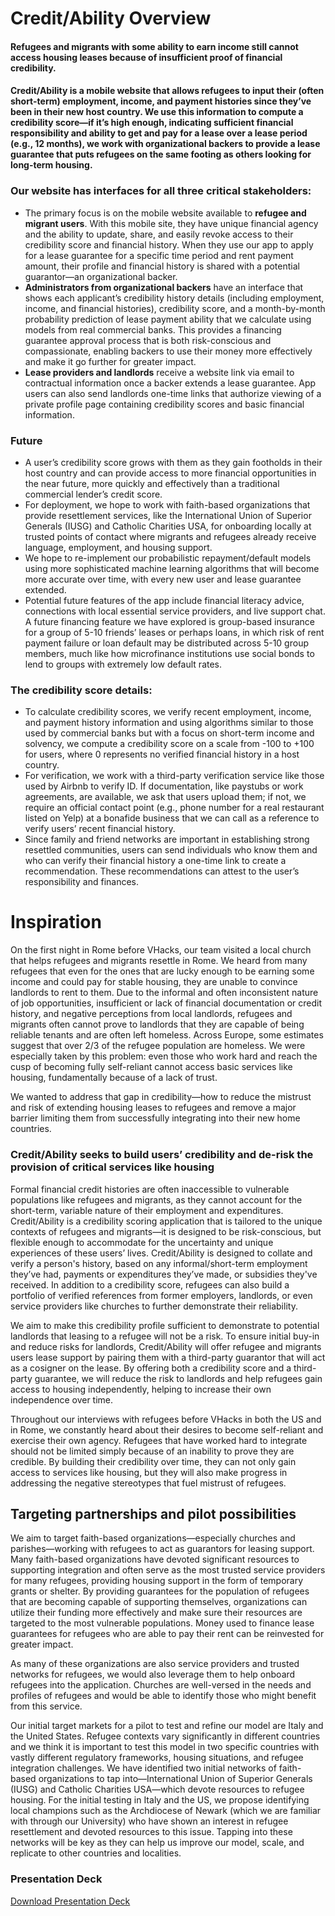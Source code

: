 # Credit/Ability Overview
#### Refugees and migrants with some ability to earn income still cannot access housing leases because of insufficient proof of financial credibility.

#### Credit/Ability is a mobile website that allows refugees to input their (often short-term) employment, income, and payment histories since they’ve been in their new host country. We use this information to compute a credibility score—if it’s high enough, indicating sufficient financial responsibility and ability to get and pay for a lease over a lease period (e.g., 12 months), we work with organizational backers to provide a lease guarantee that puts refugees on the same footing as others looking for long-term housing.

### Our website has interfaces for all three critical stakeholders:
- The primary focus is on the mobile website available to **refugee and migrant users**. With this mobile site, they have unique financial agency and the ability to update, share, and easily revoke access to their credibility score and financial history. When they use our app to apply for a lease guarantee for a specific time period and rent payment amount, their profile and financial history is shared with a potential guarantor—an organizational backer.
- **Administrators from organizational backers** have an interface that shows each applicant’s credibility history details (including employment, income, and financial histories), credibility score, and a month-by-month probability prediction of lease payment ability that we calculate using models from real commercial banks. This provides a financing guarantee approval process that is both risk-conscious and compassionate, enabling backers to use their money more effectively and make it go further for greater impact.
- **Lease providers and landlords** receive a website link via email to contractual information once a backer extends a lease guarantee. App users can also send landlords one-time links that authorize viewing of a private profile page containing credibility scores and basic financial information.

### Future
- A user’s credibility score grows with them as they gain footholds in their host country and can provide access to more financial opportunities in the near future, more quickly and effectively than a traditional commercial lender’s credit score.
- For deployment, we hope to work with faith-based organizations that provide resettlement services, like the International Union of Superior Generals (IUSG) and Catholic Charities USA, for onboarding locally at trusted points of contact where migrants and refugees already receive language, employment, and housing support.
- We hope to re-implement our probabilistic repayment/default models using more sophisticated machine learning algorithms that will become more accurate over time, with every new user and lease guarantee extended.
- Potential future features of the app include financial literacy advice, connections with local essential service providers, and live support chat. A future financing feature we have explored is group-based insurance for a group of 5-10 friends’ leases or perhaps loans, in which risk of rent payment failure or loan default may be distributed across 5-10 group members, much like how microfinance institutions use social bonds to lend to groups with extremely low default rates. 

### The credibility score details:
- To calculate credibility scores, we verify recent employment, income, and payment history information and using algorithms similar to those used by commercial banks but with a focus on short-term income and solvency, we compute a credibility score on a scale from -100 to +100 for users, where 0 represents no verified financial history in a host country.
- For verification, we work with a third-party verification service like those used by Airbnb to verify ID. If documentation, like paystubs or work agreements, are available, we ask that users upload them; if not, we require an official contact point (e.g., phone number for a real restaurant listed on Yelp) at a bonafide business that we can call as a reference to verify users’ recent financial history.
- Since family and friend networks are important in establishing strong resettled communities, users can send individuals who know them and who can verify their financial history a one-time link to create a recommendation. These recommendations can attest to the user’s responsibility and finances.

# Inspiration

On the first night in Rome before VHacks, our team visited a local church that helps refugees and migrants resettle in Rome. We heard from many refugees that even for the ones that are lucky enough to be earning some income and could pay for stable housing, they are unable to convince landlords to rent to them. Due to the informal and often inconsistent nature of job opportunities, insufficient or lack of financial documentation or credit history, and negative perceptions from local landlords, refugees and migrants often cannot prove to landlords that they are capable of being reliable tenants and are often left homeless. Across Europe, some estimates suggest that over 2/3 of the refugee population are homeless. We were especially taken by this problem: even those who work hard and reach the cusp of becoming fully self-reliant cannot access basic services like housing, fundamentally because of a lack of trust. 

We wanted to address that gap in credibility—how to reduce the mistrust and risk of extending housing leases to refugees and remove a major barrier limiting them from successfully integrating into their new home countries.

### Credit/Ability seeks to build users’ credibility and de-risk the provision of critical services like housing 
Formal financial credit histories are often inaccessible to vulnerable populations like refugees and migrants, as they cannot account for the short-term, variable nature of their employment and expenditures. Credit/Ability is a credibility scoring application that is tailored to the unique contexts of refugees and migrants—it is designed to be risk-conscious, but flexible enough to accommodate for the uncertainty and unique experiences of these users’ lives. Credit/Ability is designed to collate and verify a person's history, based on any informal/short-term employment they’ve had, payments or expenditures they’ve made, or subsidies they've received. In addition to a credibility score, refugees can also build a portfolio of verified references from former employers, landlords, or even service providers like churches to further demonstrate their reliability.

We aim to make this credibility profile sufficient to demonstrate to potential landlords that leasing to a refugee will not be a risk. To ensure initial buy-in and reduce risks for landlords, Credit/Ability will offer refugee and migrants users lease support by pairing them with a third-party guarantor that will act as a cosigner on the lease. By offering both a credibility score and a third-party guarantee, we will reduce the risk to landlords and help refugees gain access to housing independently, helping to increase their own independence over time. 

Throughout our interviews with refugees before VHacks in both the US and in Rome, we constantly heard about their desires to become self-reliant and exercise their own agency. Refugees that have worked hard to integrate should not be limited simply because of an inability to prove they are credible. By building their credibility over time, they can not only gain access to services like housing, but they will also make progress in addressing the negative stereotypes that fuel mistrust of refugees.

## Targeting partnerships and pilot possibilities
We aim to target faith-based organizations—especially churches and parishes—working with refugees to act as guarantors for leasing support. Many faith-based organizations have devoted significant resources to supporting integration and often serve as the most trusted service providers for many refugees, providing housing support in the form of temporary grants or shelter. By providing guarantees for the population of refugees that are becoming capable of supporting themselves, organizations can utilize their funding more effectively and make sure their resources are targeted to the most vulnerable populations. Money used to finance lease guarantees for refugees who are able to pay their rent can be reinvested for greater impact.

As many of these organizations are also service providers and trusted networks for refugees, we would also leverage them to help onboard refugees into the application. Churches are well-versed in the needs and profiles of refugees and would be able to identify those who might benefit from this service. 

Our initial target markets for a pilot to test and refine our model are Italy and the United States. Refugee contexts vary significantly in different countries and we think it is important to test this model in two specific countries with vastly different regulatory frameworks, housing situations, and refugee integration challenges. We have identified two initial networks of faith-based organizations to tap into—International Union of Superior Generals (IUSG) and Catholic Charities USA—which devote resources to refugee housing. For the initial testing in Italy and the US, we propose identifying local champions such as the Archdiocese of Newark (which we are familiar with through our University) who have shown an interest in refugee resettlement and devoted resources to this issue. Tapping into these networks will be key as they can help us improve our model, scale, and replicate to other countries and localities.

### Presentation Deck
<a href="https://github.com/derekacosta/credit-ability/blob/master/CreditAbility%20-%20Overview.pdf">Download Presentation Deck</a>
